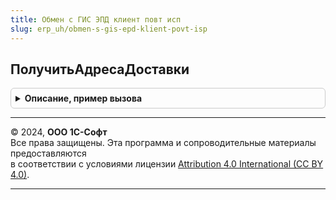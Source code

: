 ```yaml
---
title: Обмен с ГИС ЭПД клиент повт исп
slug: erp_uh/obmen-s-gis-epd-klient-povt-isp
---
```



## ПолучитьАдресаДоставки
<details style="margin: 1em 0; padding: 0.5em; border: 1px solid #ccc; border-radius: 6px;">

<summary style="font-weight: bold; cursor: pointer;">Описание, пример вызова</summary>

```bsl

Функция ПолучитьАдресаДоставки(ИдентификаторФормы, ЗначениеОтбора) Экспорт
```

Пример вызова
```bsl
Результат = ОбменСГИСЭПДКлиентПовтИсп.ПолучитьАдресаДоставки(ИдентификаторФормы, ЗначениеОтбора) 
```
</details>

---

© 2024, **ООО 1С-Софт**  
Все права защищены. Эта программа и сопроводительные материалы предоставляются  
в соответствии с условиями лицензии [Attribution 4.0 International (CC BY 4.0)](https://creativecommons.org/licenses/by/4.0/legalcode).

---
